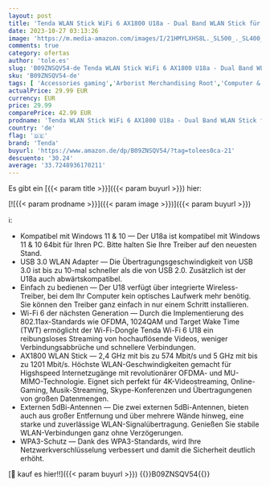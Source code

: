 ```yaml
---
layout: post
title: 'Tenda WLAN Stick WiFi 6 AX1800 U18a - Dual Band WLAN Stick für PC  2 4 GHz für 574 Mbit/s und 5 GHz für 1201 Mbit/s  - Nur Kompatibel mit Windows 11/10 - Externen 5dBi-Antennen - USB3.0 - WPA3'
date: 2023-10-27 03:13:26
image: 'https://m.media-amazon.com/images/I/21HMYLXHS8L._SL500_._SL400_.jpg'
comments: true
category: ofertas
author: 'tole.es'
slug: 'B09ZNSQV54-de Tenda WLAN Stick WiFi 6 AX1800 U18a - Dual Band WLAN Stick...'
sku: 'B09ZNSQV54-de'
tags: [ 'Accessories gaming','Arborist Merchandising Root','Computer & Zubehör','Computer Netzwerkadapter','Netzwerkgeräte','Self Service','Special Features Stores','WLAN USB-Adapter','a4cbee59-f823-40fe-831a-7de64f655f6f_0','a4cbee59-f823-40fe-831a-7de64f655f6f_6001','tenda','🇩🇪', ]
actualPrice: 29.99 EUR
currency: EUR
price: 29.99
comparePrice: 42.99 EUR
prodname: 'Tenda WLAN Stick WiFi 6 AX1800 U18a - Dual Band WLAN Stick für PC  2 4 GHz für 574 Mbit/s und 5 GHz für 1201 Mbit/s  - Nur Kompatibel mit Windows 11/10 - Externen 5dBi-Antennen - USB3.0 - WPA3'
country: 'de'
flag: '🇩🇪'
brand: 'Tenda'
buyurl: 'https://www.amazon.de/dp/B09ZNSQV54/?tag=tolees0ca-21'
descuento: '30.24'
average: '33.7248936170211'
---
```


Es gibt ein [{{< param title >}}]({{< param buyurl >}}) hier:

[![{{< param prodname >}}]({{< param image >}})]({{< param buyurl >}})

ℹ️:

- Kompatibel mit Windows 11 & 10 — Der U18a ist kompatibel mit Windows 11 & 10 64bit für Ihren PC. Bitte halten Sie Ihre Treiber auf den neuesten Stand.
- USB 3.0 WLAN Adapter — Die Übertragungsgeschwindigkeit von USB 3.0 ist bis zu 10-mal schneller als die von USB 2.0. Zusätzlich ist der U18a auch abwärtskompatibel.
- Einfach zu bedienen — Der U18 verfügt über integrierte Wireless-Treiber, bei dem Ihr Computer kein optisches Laufwerk mehr benötig. Sie können den Treiber ganz einfach in nur einem Schritt installieren.
- Wi-Fi 6 der nächsten Generation — Durch die Implementierung des 802.11ax-Standards wie OFDMA, 1024QAM und Target Wake Time (TWT) ermöglicht der Wi-Fi-Dongle Tenda Wi-Fi 6 U18 ein reibungsloses Streaming von hochauflösende Videos, weniger Verbindungsabbrüche und schnellere Verbindungen.
- AX1800 WLAN Stick — 2,4 GHz mit bis zu 574 Mbit/s und 5 GHz mit bis zu 1201 Mbit/s. Höchste WLAN-Geschwindigkeiten gemacht für Higshspeed Internetzugänge mit revolutionärer OFDMA- und MU-MIMO-Technologie. Eignet sich perfekt für 4K-Videostreaming, Online-Gaming, Musik-Streaming, Skype-Konferenzen und Übertragungenen von großen Datenmengen.
- Externen 5dBi-Antennen — Die zwei externen 5dBi-Antennen, bieten auch aus großer Entfernung und über mehrere Wände hinweg, eine starke und zuverlässige WLAN-Signalübertragung. Genießen Sie stabile WLAN-Verbindungen ganz ohne Verzögerungen.
- WPA3-Schutz — Dank des WPA3-Standards, wird Ihre Netzwerkverschlüsselung verbessert und damit die Sicherheit deutlich erhöht.

[🛒 kauf es hier!!]({{< param buyurl >}})
{{<world>}}B09ZNSQV54{{</world>}}
